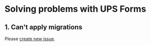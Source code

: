 # Solving problems with UPS Forms

## 1. Can't apply migrations

Please [create new issue](https://github.com/jmas/up_software/issues/new).

